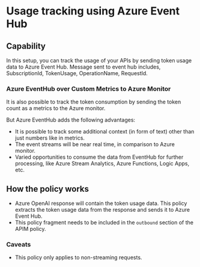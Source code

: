 # Usage tracking using Azure Event Hub

## Capability

In this setup, you can track the usage of your APIs by sending token usage data to Azure Event Hub. Message sent to event hub includes, SubscriptionId, TokenUsage, OperationName, RequestId.

### Azure EventHub over Custom Metrics to Azure Monitor

It is also possible to track the token consumption by sending the token count as a metrics to the Azure monitor.

But Azure EventHub adds the following advantages:

- It is possible to track some additional context (in form of text) other than just numbers like in metrics.
- The event streams will be near real time, in comparison to Azure monitor.
- Varied opportunities to consume the data from EventHub for further processing, like Azure Stream Analytics, Azure Functions, Logic Apps, etc.

## How the policy works

- Azure OpenAI response will contain the token usage data. This policy extracts the token usage data from the response and sends it to Azure Event Hub.
- This policy fragment needs to be included in the `outbound` section of the APIM policy.

### Caveats

- This policy only applies to non-streaming requests.
